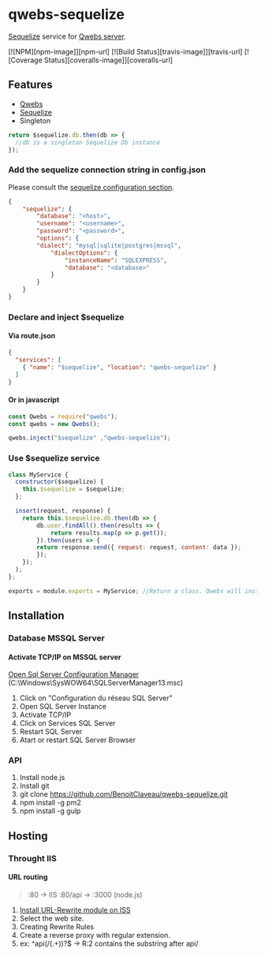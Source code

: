 # qwebs-sequelize
[Sequelize](http://docs.sequelizejs.com/) service for [Qwebs server](https://www.npmjs.com/package/qwebs).

 [![NPM][npm-image]][npm-url]
 [![Build Status][travis-image]][travis-url]
 [![Coverage Status][coveralls-image]][coveralls-url]

## Features

  * [Qwebs](https://www.npmjs.com/package/qwebs)
  * [Sequelize](http://docs.sequelizejs.com/)
  * Singleton

```js
return $sequelize.db.then(db => {
  //db is a singleton Sequelize Db instance
});
```

### Add the sequelize connection string in config.json

Please consult the [sequelize configuration section](http://docs.sequelizejs.com/manual/installation/getting-started.html#setting-up-a-connection).

```json
{
	"sequelize": {
        "database": "<host>",
        "username": "<username>",
        "password": "<password>",
        "options": {
        "dialect": "mysql|sqlite|postgres|mssql",
            "dialectOptions": {
                "instanceName": "SQLEXPRESS",
                "database": "<database>"
            }
        }
    }
}
```

### Declare and inject $sequelize

#### Via route.json
```routes.json
{
  "services": [
    { "name": "$sequelize", "location": "qwebs-sequelize" }
  ]
}
```

#### Or in javascript
```js
const Qwebs = require("qwebs");
const qwebs = new Qwebs();

qwebs.inject("$sequelize" ,"qwebs-sequelize");
```

### Use $sequelize service

```js
class MyService {
  constructor($sequelize) {
    this.$sequelize = $sequelize;
  };

  insert(request, response) {
    return this.$sequelize.db.then(db => {
        db.user.findAll().then(results => {
            return results.map(p => p.get());
        }).then(users => {
        return response.send({ request: request, content: data });
        });
    });
  );
};

exports = module.exports = MyService; //Return a class. Qwebs will instanciate it;
```

## Installation

### Database MSSQL Server

#### Activate TCP/IP on MSSQL server

[Open Sql Server Configuration Manager](https://manuel-rauber.com/2015/11/08/connect-to-ms-sql-using-node-js-and-sequelizejs/) (C:\Windows\SysWOW64\SQLServerManager13.msc)

1. Click on "Configuration du réseau SQL Server"
2. Open SQL Server Instance
3. Activate TCP/IP
4. Click on Services SQL Server
5. Restart SQL Server
6. Atart or restart SQL Server Browser

### API

1. Install node.js
2. Install git
3. git clone https://github.com/BenoitClaveau/qwebs-sequelize.git
4. npm install -g pm2
5. npm install -g gulp


## Hosting

### Throught IIS

#### URL routing 

>:80 -> IIS
>:80/api -> :3000 (node.js)

1. [Install URL-Rewrite module on ISS](https://www.iis.net/downloads/microsoft/url-rewrite)
2. Select the web site.
3. Creating Rewrite Rules
4. Create a reverse proxy with regular extension.
5. ex: ^api(\/(.+))?$ -> R:2 contains the substring after api/ 